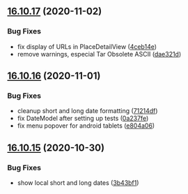 ## [16.10.17](https://github.com/phandcock/GrampsView/compare/v16.10.16...v16.10.17) (2020-11-02)


### Bug Fixes

* fix display of URLs in PlaceDetailView ([4ceb14e](https://github.com/phandcock/GrampsView/commit/4ceb14ee26105948c53f5ae76e50c544af1c5420))
* remove warnings, especial Tar Obsolete ASCII ([dae321d](https://github.com/phandcock/GrampsView/commit/dae321da4bb536ed9aee7c589f4f75c76db3e6d9))



## [16.10.16](https://github.com/phandcock/GrampsView/compare/v16.10.15...v16.10.16) (2020-11-01)


### Bug Fixes

* cleanup short and long date formatting ([71214df](https://github.com/phandcock/GrampsView/commit/71214df40c1c6a981cdffd21dd976cab267a70d4))
* fix DateModel after setting up tests ([0a237fe](https://github.com/phandcock/GrampsView/commit/0a237fe2253a7fde614caadb9300bff43fb9e05e))
* fix menu popover for android tablets ([e804a06](https://github.com/phandcock/GrampsView/commit/e804a067c33defea83c9a6481db92839b2c24440))



## [16.10.15](https://github.com/phandcock/GrampsView/compare/v16.10.14...v16.10.15) (2020-10-30)


### Bug Fixes

* show local short and long dates ([3b43bf1](https://github.com/phandcock/GrampsView/commit/3b43bf1447248a931023b123a88117e9d4a1ea09))




